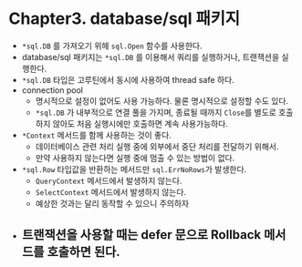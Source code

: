 # Chapter3. database/sql 패키지
- `*sql.DB` 를 가져오기 위헤 `sql.Open` 함수를 사용한다.
- database/sql 패키지는 `*sql.DB` 를 이용해서 쿼리를 실행하거나, 트랜잭션을 실행한다.
- `*sql.DB` 타입은 고루틴에서 동시에 사용하여 thread safe 하다.
- connection pool
	- 명시적으로 설정이 없어도 사용 가능하다. 물론 명시적으로 설정할 수도 있다.
	- `*sql.DB` 가 내부적으로 연결 풀을 가지며, 종료될 때까지 `Close`를 별도로 호출하지 않아도 처음 실행시에만 호출하면 계속 사용가능하다.
- `*Context` 메서드를 함께 사용하는 것이 좋다.
	- 데이터베이스 관련 처리 실행 중에 외부에서 중단 처리를 전달하기 위해서.
	- 만약 사용하지 않는다면 실행 중에 멈출 수 있는 방법이 없다.
- `*sql.Row` 타입값을 반환하는 메서드만 `sql.ErrNoRows`가 발생한다.
	- `QueryContext` 메서드에서 발생하지 않는다.
	- `SelectContext` 메서드에서 발생하지 않는다.
	- 예상한 것과는 달리 동작할 수 있으니 주의하자
- 트랜잭션을 사용할 때는 defer 문으로 Rollback 메서드를 호출하면 된다.
	- 